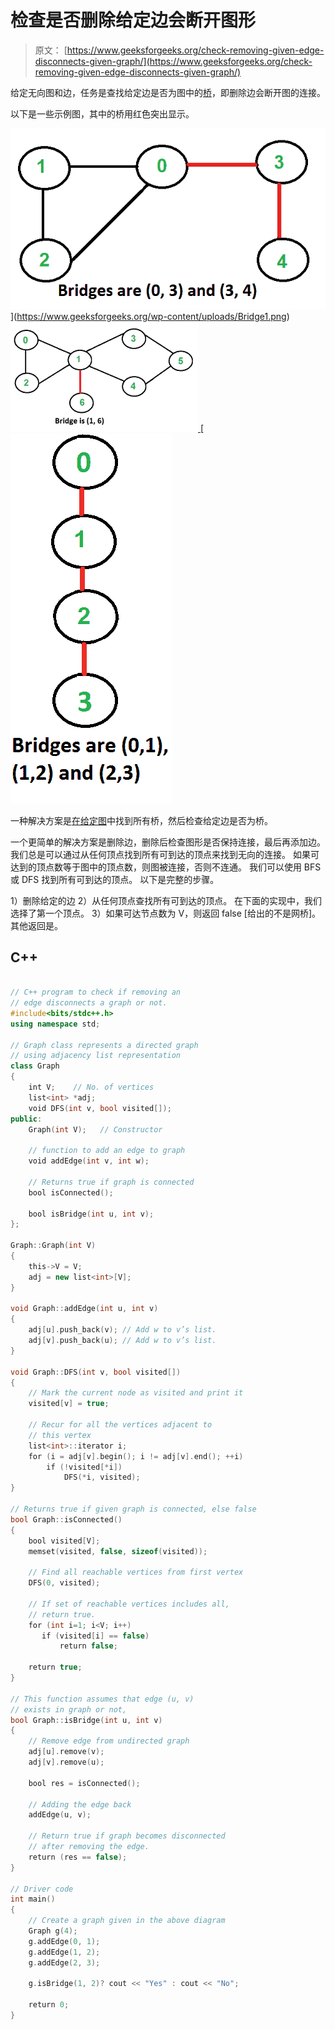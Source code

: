 # 检查是否删除给定边会断开图形

> 原文： [https://www.geeksforgeeks.org/check-removing-given-edge-disconnects-given-graph/](https://www.geeksforgeeks.org/check-removing-given-edge-disconnects-given-graph/)

给定无向图和边，任务是查找给定边是否为图中的[桥](https://www.geeksforgeeks.org/bridge-in-a-graph/)，即删除边会断开图的连接。

以下是一些示例图，其中的桥用红色突出显示。

![Bridge1](img/9b96ad4f3ba84ccea21701a8144a9b7c.png) ](https://www.geeksforgeeks.org/wp-content/uploads/Bridge1.png) [ ![Bridge2](img/e02a14c309771a7d2bfcad3c3cf19370.png) ](https://www.geeksforgeeks.org/wp-content/uploads/Bridge2.png) [ ![Bridge3](img/0e398ed2842367256c38e41388d4cc1e.png)

一种解决方案是[在给定图](https://www.geeksforgeeks.org/bridge-in-a-graph/)中找到所有桥，然后检查给定边是否为桥。

一个更简单的解决方案是删除边，删除后检查图形是否保持连接，最后再添加边。 我们总是可以通过从任何顶点找到所有可到达的顶点来找到无向的连接。 如果可达到的顶点数等于图中的顶点数，则图被连接，否则不连通。 我们可以使用 BFS 或 DFS 找到所有可到达的顶点。 以下是完整的步骤。

1）删除给定的边
2）从任何顶点查找所有可到达的顶点。 在下面的实现中，我们选择了第一个顶点。
3）如果可达节点数为 V，则返回 false [给出的不是网桥]。 其他返回是。

## C++

```cpp

// C++ program to check if removing an 
// edge disconnects a graph or not. 
#include<bits/stdc++.h> 
using namespace std; 

// Graph class represents a directed graph 
// using adjacency list representation 
class Graph 
{ 
    int V;    // No. of vertices 
    list<int> *adj; 
    void DFS(int v, bool visited[]); 
public: 
    Graph(int V);   // Constructor 

    // function to add an edge to graph 
    void addEdge(int v, int w); 

    // Returns true if graph is connected 
    bool isConnected(); 

    bool isBridge(int u, int v); 
}; 

Graph::Graph(int V) 
{ 
    this->V = V; 
    adj = new list<int>[V]; 
} 

void Graph::addEdge(int u, int v) 
{ 
    adj[u].push_back(v); // Add w to v’s list. 
    adj[v].push_back(u); // Add w to v’s list. 
} 

void Graph::DFS(int v, bool visited[]) 
{ 
    // Mark the current node as visited and print it 
    visited[v] = true; 

    // Recur for all the vertices adjacent to 
    // this vertex 
    list<int>::iterator i; 
    for (i = adj[v].begin(); i != adj[v].end(); ++i) 
        if (!visited[*i]) 
            DFS(*i, visited); 
} 

// Returns true if given graph is connected, else false 
bool Graph::isConnected() 
{ 
    bool visited[V]; 
    memset(visited, false, sizeof(visited)); 

    // Find all reachable vertices from first vertex 
    DFS(0, visited); 

    // If set of reachable vertices includes all, 
    // return true. 
    for (int i=1; i<V; i++) 
       if (visited[i] == false) 
           return false; 

    return true; 
} 

// This function assumes that edge (u, v) 
// exists in graph or not, 
bool Graph::isBridge(int u, int v) 
{ 
    // Remove edge from undirected graph 
    adj[u].remove(v); 
    adj[v].remove(u); 

    bool res = isConnected(); 

    // Adding the edge back 
    addEdge(u, v); 

    // Return true if graph becomes disconnected 
    // after removing the edge. 
    return (res == false); 
} 

// Driver code 
int main() 
{ 
    // Create a graph given in the above diagram 
    Graph g(4); 
    g.addEdge(0, 1); 
    g.addEdge(1, 2); 
    g.addEdge(2, 3); 

    g.isBridge(1, 2)? cout << "Yes" : cout << "No"; 

    return 0; 
} 

```